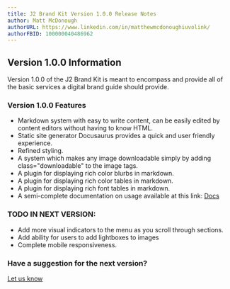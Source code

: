 ```yaml
---
title: J2 Brand Kit Version 1.0.0 Release Notes
author: Matt McDonough
authorURL: https://www.linkedin.com/in/matthewmcdonoughiuvolink/
authorFBID: 100000040486962
---
```


## Version 1.0.0 Information

Version 1.0.0 of the J2 Brand Kit is meant to encompass and provide all of the basic services a digital brand guide should provide.

### Version 1.0.0 Features

+ Markdown system with easy to write content, can be easily edited by content editors without having to know HTML.
+ Static site generator Docusaurus provides a quick and user friendly experience.
+ Refined styling.
+ A system which makes any image downloadable simply by adding class="downloadable" to the image tags.
+ A plugin for displaying rich color blurbs in markdown.
+ A plugin for displaying rich color tables in markdown.
+ A plugin for displaying rich font tables in markdown.
+ A semi-complete documentation on usage available at this link: [Docs](https://github.com/DIGIREN/j2BrandKit/blob/master/readme.md)

### TODO IN NEXT VERSION:

+ Add more visual indicators to the menu as you scroll through sections.
+ Add ability for users to add lightboxes to images
+ Complete mobile responsiveness. 

### Have a suggestion for the next version?

<a class="button" href="https://github.com/DIGIREN/j2BrandKit/issues">Let us know</a>
